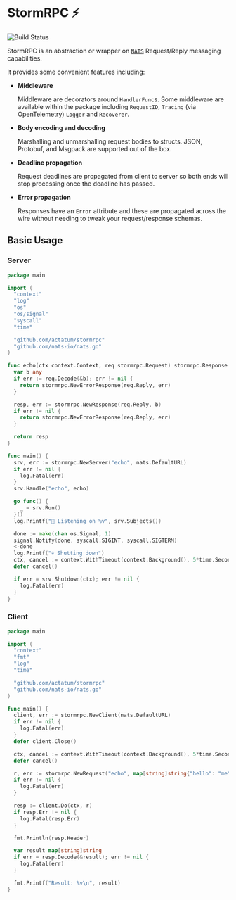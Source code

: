 # StormRPC ⚡

![Build Status](https://github.com/actatum/stormrpc/actions/workflows/actions.yaml/badge.svg)

StormRPC is an abstraction or wrapper on [`NATS`] Request/Reply messaging capabilities.

It provides some convenient features including:

* **Middleware**

    Middleware are decorators around `HandlerFunc`s. Some middleware are available within the package including `RequestID`, `Tracing` (via OpenTelemetry) `Logger` and `Recoverer`.
* **Body encoding and decoding**

    Marshalling and unmarshalling request bodies to structs. JSON, Protobuf, and Msgpack are supported out of the box.
* **Deadline propagation**

    Request deadlines are propagated from client to server so both ends will stop processing once the deadline has passed.
* **Error propagation**

    Responses have an `Error` attribute and these are propagated across the wire without needing to tweak your request/response schemas.

## Basic Usage

### Server

```go
package main

import (
  "context"
  "log"
  "os"
  "os/signal"
  "syscall"
  "time"

  "github.com/actatum/stormrpc"
  "github.com/nats-io/nats.go"
)

func echo(ctx context.Context, req stormrpc.Request) stormrpc.Response {
  var b any
  if err := req.Decode(&b); err != nil {
    return stormrpc.NewErrorResponse(req.Reply, err)
  }

  resp, err := stormrpc.NewResponse(req.Reply, b)
  if err != nil {
    return stormrpc.NewErrorResponse(req.Reply, err)
  }

  return resp
}

func main() {
  srv, err := stormrpc.NewServer("echo", nats.DefaultURL)
  if err != nil {
    log.Fatal(err)
  }
  srv.Handle("echo", echo)

  go func() {
    _ = srv.Run()
  }()
  log.Printf("👋 Listening on %v", srv.Subjects())

  done := make(chan os.Signal, 1)
  signal.Notify(done, syscall.SIGINT, syscall.SIGTERM)
  <-done
  log.Printf("💀 Shutting down")
  ctx, cancel := context.WithTimeout(context.Background(), 5*time.Second)
  defer cancel()

  if err = srv.Shutdown(ctx); err != nil {
    log.Fatal(err)
  }
}
```

### Client

```go
package main

import (
  "context"
  "fmt"
  "log"
  "time"

  "github.com/actatum/stormrpc"
  "github.com/nats-io/nats.go"
)

func main() {
  client, err := stormrpc.NewClient(nats.DefaultURL)
  if err != nil {
    log.Fatal(err)
  }
  defer client.Close()

  ctx, cancel := context.WithTimeout(context.Background(), 5*time.Second)
  defer cancel()

  r, err := stormrpc.NewRequest("echo", map[string]string{"hello": "me"})
  if err != nil {
    log.Fatal(err)
  }

  resp := client.Do(ctx, r)
  if resp.Err != nil {
    log.Fatal(resp.Err)
  }

  fmt.Println(resp.Header)

  var result map[string]string
  if err = resp.Decode(&result); err != nil {
    log.Fatal(err)
  }

  fmt.Printf("Result: %v\n", result)
}
```

[`nats.go`]: https://github.com/nats-io/nats.go
[`NATS`]: https://docs.nats.io/